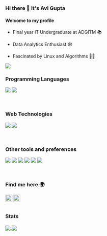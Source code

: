 ### Hi there 👋 It's Avi Gupta


#### Welcome to my profile
- Final year IT Undergraduate at ADGITM 📚

- Data Analytics Enthusiast 🕸️

- Fascinated by Linux and Algorithms 🐱‍💻

![](https://komarev.com/ghpvc/?username=avigupta2798)


### Programming Languages
<img src="https://img.shields.io/badge/-Python-blue?style=flat&logo=python&logoColor=white"> <img src='https://img.shields.io/badge/-C%20&%20C++-659ad2?style=flat&logo=c%2B%2B&logoColor=ffffff'>


</br>


### Web Technologies
<img src='https://img.shields.io/badge/-Django-black?style=flat&logo=django&logoColor=blue'> <img src='https://img.shields.io/badge/-MySQl-black?style=flat&logo=MySQL&logoColor=blue'>

</br>



### Other tools and preferences
<img src="http://img.shields.io/badge/-Git-F1502F?style=flat&logo=git&logoColor=FFFFFF"> <img src="http://img.shields.io/badge/-Github-000000?style=flat&logo=github&logoColor=FFFFFF"> <img src="http://img.shields.io/badge/-VS%20Code-007ACC?style=flat&logo=visual%20studio%20code&logoColor=white">
<img src="http://img.shields.io/badge/-Heroku-430098?style=flat&logo=heroku&logoColor=white"> <img src='https://img.shields.io/badge/-Ubuntu-%23c64423?style=flat&logo=ubuntu&logoColor=yellow'> <img src='https://img.shields.io/badge/-Jupyter-black?style=flat&logo=Jupyter&logoColor=orange'>

</br>



### Find me here 🌍
[<img align="left" alt="avigupta2798 | LinkedIn" width="22px" src="https://cdn.jsdelivr.net/npm/simple-icons@v3/icons/linkedin.svg" />][linkedin]
[<img align="left" alt="avigupta2798 | mail" width="22px" src="https://cdn.jsdelivr.net/npm/simple-icons@v3/icons/gmail.svg" />][gmail]
</br>
</br>




[linkedin]: https://www.linkedin.com/in/avigupta2798/
[gmail]: mailto:avibilasgupta@gmail.com

### Stats

<a href="https://github.com/avigupta2798">
  <img align="center" style="inline block" src="https://github-readme-stats.vercel.app/api?username=avigupta2798&count_private=true&show_icons=true&theme=tokyonight" />
</a>

<a href="https://github.com/avigupta2798">
  <img align="center" src="https://github-readme-stats.vercel.app/api/top-langs/?username=avigupta2798&layout=compact&height=195&width=495" />
</a>



